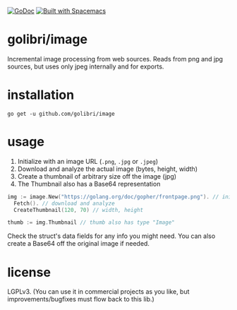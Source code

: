 [![GoDoc](https://godoc.org/github.com/golibri/image?status.svg)](https://godoc.org/github.com/golibri/image)
[![Built with Spacemacs](https://cdn.rawgit.com/syl20bnr/spacemacs/442d025779da2f62fc86c2082703697714db6514/assets/spacemacs-badge.svg)](http://github.com/syl20bnr/spacemacs)

# golibri/image

Incremental image processing from web sources. Reads from png and jpg sources, but uses only jpeg internally and for exports.

# installation

`go get -u github.com/golibri/image`

# usage

1. Initialize with an image URL (`.png`, `.jpg` or `.jpeg`)
2. Download and analyze the actual image (bytes, height, width)
3. Create a thumbnail of arbitrary size off the image (jpg)
4. The Thumbnail also has a Base64 representation

````go
img := image.New("https://golang.org/doc/gopher/frontpage.png"). // init
  Fetch(). // download and analyze
  CreateThumbnail(120, 70) // width, height

thumb := img.Thumbnail // thumb also has type "Image"
````

Check the struct's data fields for any info you might need. You can also create a Base64 off the original image if needed.

# license
LGPLv3. (You can use it in commercial projects as you like, but improvements/bugfixes must flow back to this lib.)
